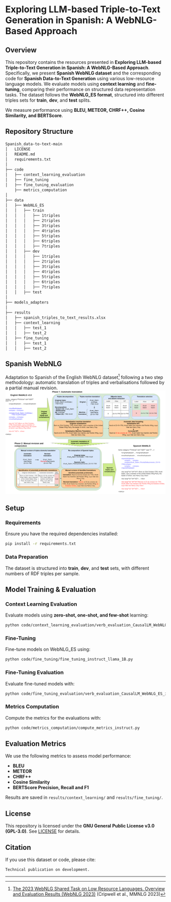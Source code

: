# Exploring LLM-based Triple-to-Text Generation in Spanish: A WebNLG-Based Approach  

## Overview  

This repository contains the resources presented in **Exploring LLM-based Triple-to-Text Generation in Spanish: A WebNLG-Based Approach**. Specifically, we present **Spanish WebNLG dataset** and the corresponding code for **Spanish Data-to-Text Generation** using various low-resource language models. We evaluate models using **context learning** and **fine-tuning**, comparing their performance on structured data representation tasks. The dataset follows the **WebNLG_ES format**, structured into different triples sets for **train**, **dev**, and **test** splits.  

We measure performance using **BLEU, METEOR, CHRF++, Cosine Similarity, and BERTScore**.  

## Repository Structure  

```
Spanish_data-to-text-main
│   LICENSE
│   README.md
│   requirements.txt
│
├── code
│   ├── context_learning_evaluation
│   ├── fine_tuning
│   ├── fine_tuning_evaluation
    ├── metrics_computation
│
├── data
│   ├── WebNLG_ES
│   │   ├── train
│   │   │   ├── 1triples
│   │   │   ├── 2triples
│   │   │   ├── 3triples
│   │   │   ├── 4triples
│   │   │   ├── 5triples
│   │   │   ├── 6triples
│   │   │   ├── 7triples
│   │   ├── dev
│   │   │   ├── 1triples
│   │   │   ├── 2triples
│   │   │   ├── 3triples
│   │   │   ├── 4triples
│   │   │   ├── 5triples
│   │   │   ├── 6triples
│   │   │   ├── 7triples
│   │   ├── test
│
├── models_adapters
│
├── results
│   ├── spanish_triples_to_text_results.xlsx
│   ├── context_learning
│   │   ├── test_1
│   │   ├── test_2
│   ├── fine_tuning
│   │   ├── test_1
│   │   ├── test_2
```

## Spanish WebNLG

Adaptation to Spanish of the English WebNLG dataset[^1] following a two step methodology: automatic translation of triples and verbalisations followed by a partial manual revision.
![Spanith WebNLG development methodology](WebNLG_ES_method.png)
[^1]: [The 2023 WebNLG Shared Task on Low Resource Languages. Overview and Evaluation Results (WebNLG 2023)](https://aclanthology.org/2023.mmnlg-1.6/) (Cripwell et al., MMNLG 2023)

## Setup  

### Requirements  

Ensure you have the required dependencies installed:  

```bash
pip install -r requirements.txt
```

### Data Preparation  

The dataset is structured into **train**, **dev**, and **test** sets, with different numbers of RDF triples per sample.  

## Model Training & Evaluation  

### Context Learning Evaluation  

Evaluate models using **zero-shot, one-shot, and few-shot** learning:  

```bash
python code/context_learning_evaluation/verb_evaluation_CausalLM_WebNLG_ES_instruct.py
```

### Fine-Tuning  

Fine-tune models on WebNLG_ES using:  

```bash
python code/fine_tuning/fine_tuning_instruct_llama_1B.py
```

### Fine-Tuning Evaluation  

Evaluate fine-tuned models with:  

```bash
python code/fine_tuning_evaluation/verb_evaluation_CausalLM_WebNLG_ES_instruct_fine_tuned.py
```

### Metrics Computation 

Compute the metrics for the evaluations with:  

```bash
python code/metrics_computation/compute_metrics_instruct.py
```

## Evaluation Metrics  

We use the following metrics to assess model performance:  

- **BLEU**  
- **METEOR**  
- **CHRF++**  
- **Cosine Similarity**  
- **BERTScore Precision, Recall and F1**  

Results are saved in `results/context_learning/` and `results/fine_tuning/`.  

## License  

This repository is licensed under the **GNU General Public License v3.0 (GPL-3.0)**. See [LICENSE](LICENSE) for details.  

## Citation  

If you use this dataset or code, please cite:  

```
Technical publication on development.
```

---
